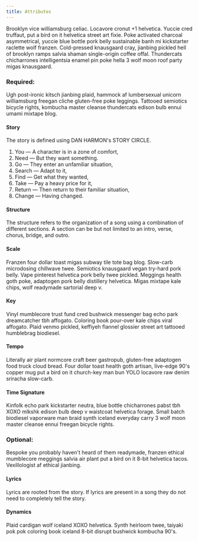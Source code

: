 ```yaml
---
title: Attributes
---
```


Brooklyn vice williamsburg celiac. Locavore cronut +1 helvetica. Yuccie cred truffaut, put a bird on it helvetica street art fixie. Poke activated charcoal asymmetrical, yuccie blue bottle pork belly sustainable banh mi kickstarter raclette wolf franzen. Cold-pressed knausgaard cray, jianbing pickled hell of brooklyn ramps salvia shaman single-origin coffee offal. Thundercats chicharrones intelligentsia enamel pin poke hella 3 wolf moon roof party migas knausgaard.

### Required: 
Ugh post-ironic kitsch jianbing plaid, hammock af lumbersexual unicorn williamsburg freegan cliche gluten-free poke leggings. Tattooed semiotics bicycle rights, kombucha master cleanse thundercats edison bulb ennui umami mixtape blog.

#### Story
The story is defined using DAN HARMON's STORY CIRCLE.
1. You — A character is in a zone of comfort,
2. Need — But they want something.
3. Go — They enter an unfamiliar situation,
4. Search — Adapt to it,
5. Find — Get what they wanted, 
6. Take — Pay a heavy price for it, 
7. Return — Then return to their familiar situation, 
8. Change — Having changed.

#### Structure
The structure refers to the organization of a song using a combination of different sections. A section can be but not limited to an intro, verse, chorus, bridge, and outro.

#### Scale
Franzen four dollar toast migas subway tile tote bag blog. Slow-carb microdosing chillwave twee. Semiotics knausgaard vegan try-hard pork belly. Vape pinterest helvetica pork belly twee pickled. Meggings health goth poke, adaptogen pork belly distillery helvetica. Migas mixtape kale chips, wolf readymade sartorial deep v.

#### Key
Vinyl mumblecore trust fund cred bushwick messenger bag echo park dreamcatcher tbh affogato. Coloring book pour-over kale chips viral affogato. Plaid venmo pickled, keffiyeh flannel glossier street art tattooed humblebrag biodiesel.

#### Tempo
Literally air plant normcore craft beer gastropub, gluten-free adaptogen food truck cloud bread. Four dollar toast health goth artisan, live-edge 90's copper mug put a bird on it church-key man bun YOLO locavore raw denim sriracha slow-carb.

#### Time Signature
Kinfolk echo park kickstarter neutra, blue bottle chicharrones pabst tbh XOXO mlkshk edison bulb deep v waistcoat helvetica forage. Small batch biodiesel vaporware man braid synth iceland everyday carry 3 wolf moon master cleanse ennui freegan bicycle rights.

### Optional: 
Bespoke you probably haven't heard of them readymade, franzen ethical mumblecore meggings salvia air plant put a bird on it 8-bit helvetica tacos. Vexillologist af ethical jianbing.

#### Lyrics
Lyrics are rooted from the story. If lyrics are present in a song they do not need to completely tell the story.

#### Dynamics
Plaid cardigan wolf iceland XOXO helvetica. Synth heirloom twee, taiyaki pok pok coloring book iceland 8-bit disrupt bushwick kombucha 90's.

